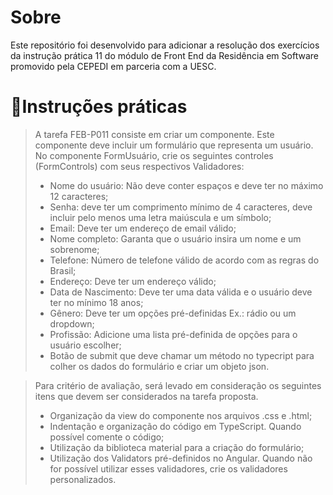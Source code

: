 # Sobre

<p>Este repositório foi desenvolvido para adicionar a resolução dos exercícios da instrução prática 11 do módulo de Front End da Residência em Software promovido pela CEPEDI em parceria com a UESC.</p>

# 📑Instruções práticas


> A tarefa FEB-P011 consiste em criar um componente. Este componente deve incluir um formulário que representa um usuário. No componente FormUsuário, crie os seguintes controles (FormControls) com seus respectivos Validadores:
>- Nome do usuário: Não deve conter espaços e deve ter no máximo 12 caracteres;
>- Senha: deve ter um comprimento mínimo de 4 caracteres, deve incluir pelo menos uma letra maiúscula e um símbolo;
>- Email: Deve ter um endereço de email válido;
>- Nome completo: Garanta que o usuário insira um nome e um sobrenome;
>- Telefone: Número de telefone válido de acordo com as regras do Brasil;
>- Endereço: Deve ter um endereço válido;
>- Data de Nascimento: Deve ter uma data válida e o usuário deve ter no mínimo 18 anos;
>- Gênero: Deve ter um opções pré-definidas Ex.: rádio ou um dropdown;
>- Profissão: Adicione uma lista pré-definida de opções para o usuário escolher;
>- Botão de submit que deve chamar um método no typecript para colher os dados do formulário e criar um objeto json.

>Para critério de avaliação, será levado em consideração os seguintes itens que devem ser considerados na tarefa proposta.
>- Organização da view do componente nos arquivos .css e .html;
>- Indentação e organização do código em TypeScript. Quando possível comente o código;
>- Utilização da biblioteca material para a criação do formulário;
>- Utilização dos Validators pré-definidos no Angular. Quando não for possível utilizar esses validadores, crie os validadores personalizados.

<br>

